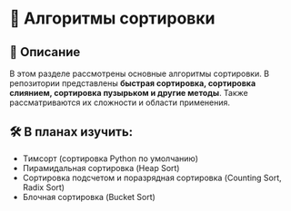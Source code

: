 
# 🔄 Алгоритмы сортировки  

## 📌 Описание  
В этом разделе рассмотрены основные алгоритмы сортировки. В репозитории представлены **быстрая сортировка, сортировка слиянием, сортировка пузырьком и другие методы**. Также рассматриваются их сложности и области применения.  


## 🛠 В планах изучить:

- Tимсорт (сортировка Python по умолчанию)
- Пирамидальная сортировка (Heap Sort)
- Сортировка подсчетом и поразрядная сортировка (Counting Sort, Radix Sort)
- Блочная сортировка (Bucket Sort)